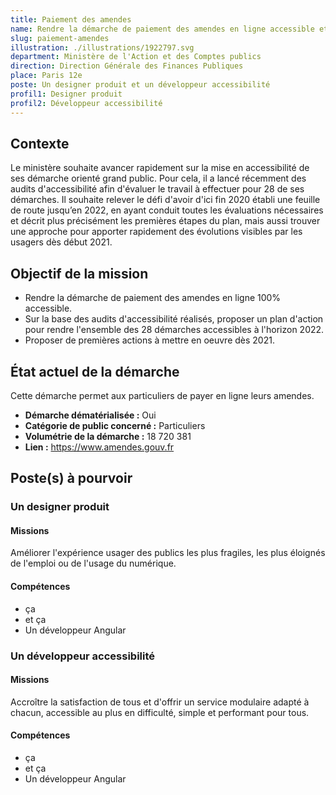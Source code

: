 ```yaml
---
title: Paiement des amendes
name: Rendre la démarche de paiement des amendes en ligne accessible et agréable à utiliser pour tous.
slug: paiement-amendes
illustration: ./illustrations/1922797.svg
department: Ministère de l'Action et des Comptes publics
direction: Direction Générale des Finances Publiques
place: Paris 12e
poste: Un designer produit et un développeur accessibilité
profil1: Designer produit
profil2: Développeur accessibilité
---
```


## Contexte
Le ministère souhaite avancer rapidement sur la mise en accessibilité de ses démarche orienté grand public. Pour cela, il a lancé récemment des audits d'accessibilité afin d'évaluer le travail à effectuer pour 28 de ses démarches. Il souhaite relever le défi d'avoir d'ici fin 2020 établi une feuille de route jusqu’en 2022, en ayant conduit toutes les évaluations nécessaires et décrit plus précisément les premières étapes du plan, mais aussi trouver une approche pour apporter rapidement des évolutions visibles par les usagers dès début 2021.

## Objectif de la mission
* Rendre la démarche de paiement des amendes en ligne 100% accessible.
* Sur la base des audits d'accessibilité réalisés, proposer un plan d'action pour rendre l'ensemble des 28 démarches accessibles à l'horizon 2022.
* Proposer de premières actions à mettre en oeuvre dès 2021.

## État actuel de la démarche
Cette démarche permet aux particuliers de payer en ligne leurs amendes.
- **Démarche dématérialisée :** Oui
- **Catégorie de public concerné :** Particuliers
- **Volumétrie de la démarche :** 18 720 381
- **Lien :** https://www.amendes.gouv.fr

## Poste(s) à pourvoir
### Un designer produit
#### Missions
Améliorer l'expérience usager des publics les plus fragiles, les plus éloignés de l'emploi ou de l'usage du numérique.

#### Compétences
- ça
- et ça
- Un développeur Angular

### Un développeur accessibilité
#### Missions
Accroître la satisfaction de tous et d'offrir un service modulaire adapté à chacun, accessible au plus en difficulté, simple et performant pour tous.

#### Compétences
- ça
- et ça
- Un développeur Angular
